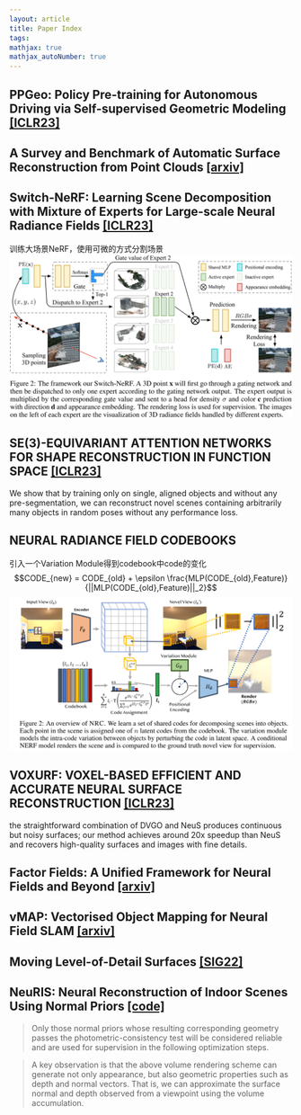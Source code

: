 ```yaml
---
layout: article
title: Paper Index
tags: 
mathjax: true
mathjax_autoNumber: true
---
```


## PPGeo: Policy Pre-training for Autonomous Driving via Self-supervised Geometric Modeling [[ICLR23]](https://github.com/OpenDriveLab/PPGeo)

## A Survey and Benchmark of Automatic Surface Reconstruction from Point Clouds [[arxiv]](https://arxiv.org/pdf/2301.13656.pdf)

## Switch-NeRF: Learning Scene Decomposition with Mixture of Experts for Large-scale Neural Radiance Fields [[ICLR23]](https://openreview.net/pdf?id=PQ2zoIZqvm)
训练大场景NeRF，使用可微的方式分割场景
![](/blog/figs/Switch-NeRF.png)

## SE(3)-EQUIVARIANT ATTENTION NETWORKS FOR SHAPE RECONSTRUCTION IN FUNCTION SPACE [[ICLR23]](https://openreview.net/pdf?id=RDy3IbvjMqT)
We show that by training only on single, aligned objects
and without any pre-segmentation, we can reconstruct novel scenes containing
arbitrarily many objects in random poses without any performance loss.

## NEURAL RADIANCE FIELD CODEBOOKS
引入一个Variation Module得到codebook中code的变化
$$CODE_{new} = CODE_{old} + \epsilon \frac{MLP(CODE_{old},Feature)}{||MLP(CODE_{old},Feature)||_2}$$
![](/blog/figs/neural%20radiance%20field%20codebooks.png)

## VOXURF: VOXEL-BASED EFFICIENT AND ACCURATE NEURAL SURFACE RECONSTRUCTION [[ICLR23]](https://openreview.net/pdf?id=DSy8tP4WctmZ)
the straightforward combination of DVGO
and NeuS produces continuous but noisy surfaces; our method achieves around 20x speedup than NeuS and
recovers high-quality surfaces and images with fine details.

## Factor Fields: A Unified Framework for Neural Fields and Beyond [[arxiv]](https://arxiv.org/pdf/2302.01226.pdf)

## vMAP: Vectorised Object Mapping for Neural Field SLAM [[arxiv]](https://arxiv.org/pdf/2302.01838.pdf)

## Moving Level-of-Detail Surfaces [[SIG22]](https://github.com/CorentinMercier/MlodSurfaces)

## NeuRIS: Neural Reconstruction of Indoor Scenes Using Normal Priors [[code]](https://github.com/jiepengwang/NeuRIS)
>Only those normal priors whose resulting corresponding geometry passes the photometric-consistency
test will be considered reliable and are used for supervision in the following optimization steps. 

>A key observation is that the above volume rendering scheme can generate not only appearance, but also geometric properties
such as depth and normal vectors. That is, we can approximate the surface normal and depth observed from a viewpoint using the volume accumulation.